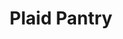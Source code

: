 ---
title: "Plaid Pantry"
url: /portland/plaid-pantry-southwest-skyline-boulevard/
shop: convenience
---